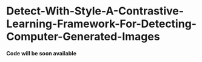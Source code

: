 # Detect-With-Style-A-Contrastive-Learning-Framework-For-Detecting-Computer-Generated-Images

**Code will be soon available**

